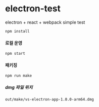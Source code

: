 # electron-test
electron + react + webpack simple test




```Shell
npm install
```


#### 로컬 운영

```Shell
npm start
```


#### 패키징

```Shell
npm run make
```

##### dmg 파일 위치
`out/make/vs-electron-app-1.0.0-arm64.dmg`